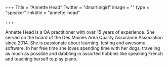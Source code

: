 +++
Title = "Annette Head"
Twitter = "dmartinigirl"
image = ""
type = "speaker"
linktitle = "annette-head"

+++

Annette Head is a QA practitioner with over 15 years of experience. She served on the board of the Des Moines Area Quality Assurance Association since 2014. She is passionate about learning, testing and awesome software. In her free time she loves spending time with her dogs, traveling as much as possible and dabbling in assorted hobbies like speaking French and teaching herself to play piano.
